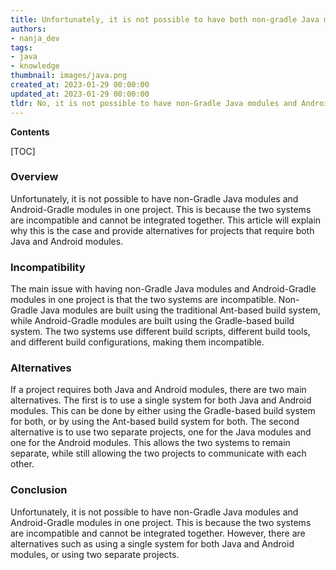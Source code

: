 ```yaml
---
title: Unfortunately, it is not possible to have both non-gradle Java modules and android-gradle modules in the same project
authors:
- nanja_dev
tags:
- java
- knowledge
thumbnail: images/java.png
created_at: 2023-01-29 00:00:00
updated_at: 2023-01-29 00:00:00
tldr: No, it is not possible to have non-Gradle Java modules and Android-Gradle modules in one project.
---
```


**Contents**

[TOC]

### Overview
Unfortunately, it is not possible to have non-Gradle Java modules and Android-Gradle modules in one project. This is because the two systems are incompatible and cannot be integrated together. This article will explain why this is the case and provide alternatives for projects that require both Java and Android modules.

### Incompatibility
The main issue with having non-Gradle Java modules and Android-Gradle modules in one project is that the two systems are incompatible. Non-Gradle Java modules are built using the traditional Ant-based build system, while Android-Gradle modules are built using the Gradle-based build system. The two systems use different build scripts, different build tools, and different build configurations, making them incompatible.

### Alternatives
If a project requires both Java and Android modules, there are two main alternatives. The first is to use a single system for both Java and Android modules. This can be done by either using the Gradle-based build system for both, or by using the Ant-based build system for both. The second alternative is to use two separate projects, one for the Java modules and one for the Android modules. This allows the two systems to remain separate, while still allowing the two projects to communicate with each other.

### Conclusion
Unfortunately, it is not possible to have non-Gradle Java modules and Android-Gradle modules in one project. This is because the two systems are incompatible and cannot be integrated together. However, there are alternatives such as using a single system for both Java and Android modules, or using two separate projects.
